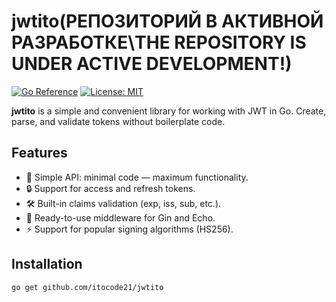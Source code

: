 # jwtito(РЕПОЗИТОРИЙ В АКТИВНОЙ РАЗРАБОТКЕ\THE REPOSITORY IS UNDER ACTIVE DEVELOPMENT!)

[![Go Reference](https://pkg.go.dev/badge/github.com/itocode21/jwtito.svg)](https://pkg.go.dev/github.com/itocode21/jwtito)
[![License: MIT](https://img.shields.io/badge/License-MIT-blue.svg)](https://opensource.org/licenses/MIT)

**jwtito** is a simple and convenient library for working with JWT in Go. Create, parse, and validate tokens without boilerplate code.

## Features
- 🚀 Simple API: minimal code — maximum functionality.
- 🔒 Support for access and refresh tokens.
- 🛠️ Built-in claims validation (exp, iss, sub, etc.).
- 🧩 Ready-to-use middleware for Gin and Echo.
- ⚡ Support for popular signing algorithms (HS256).

## Installation
```bash
go get github.com/itocode21/jwtito
